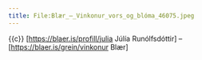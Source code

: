 ```yaml
---
title: File:Blær_–_Vinkonur_vors_og_blóma_46075.jpeg
---
```


{{c}} [https://blaer.is/profill/julia Júlía Runólfsdóttir] – [https://blaer.is/grein/vinkonur Blær]

